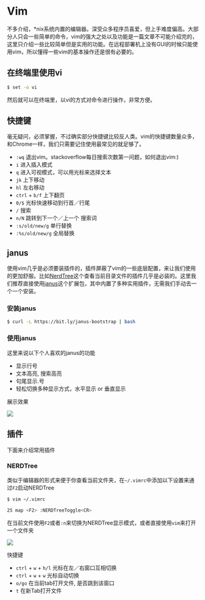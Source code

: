 # Vim

不多介绍，*nix系统内置的编辑器。深受众多程序员喜爱，但上手难度偏高。大部分人只会一些简单的命令，vim的强大之处以及功能是一篇文章不可能介绍完的，这里只介绍一些比较简单但是实用的功能。在远程部署机上没有GUI的时候只能使用vim，所以懂得一些vim的基本操作还是很有必要的。

## 在终端里使用vi

```bash
$ set -o vi
```

然后就可以在终端里，以vi的方式对命令进行操作，非常方便。

## 快捷键

毫无疑问，必须掌握，不过确实部分快捷键比较反人类。vim的快捷键数量众多，和Chrome一样，我们只需要记住使用最常见的就足够了。

- `:wq` 退出vim。stackoverflow每日搜索次数第一问题，如何退出vim:)  
- `i` 进入插入模式  
- `q` 进入可视模式，可以用光标来选择文本  
- `jk` 上下移动  
- `hl` 左右移动   
- `ctrl` + `b/f` 上下翻页   
- `0/$` 光标快速移动到行首／行尾  
- `/` 搜索  
- `n/N` 跳转到下一个／上一个 搜索词  
- `:s/old/new/g` 单行替换  
- `:%s/old/new/g` 全局替换  

## janus

使用vim几乎是必须要装插件的，插件屏蔽了vim的一些底层配置，来让我们使用的更加舒服。比如[NerdTree](https://github.com/scrooloose/nerdtree)这个查看当前目录文件的插件几乎是必装的。这里我们推荐直接使用[janus](https://github.com/carlhuda/janus)这个扩展包，其中内置了多种实用插件，无需我们手动去一个一个安装。

### 安装janus

```bash
$ curl -L https://bit.ly/janus-bootstrap | bash
```

### 使用janus

这里来说以下个人喜欢的janus的功能

- 显示行号
- 文本高亮, 搜索高亮
- 句尾显示.号
- 轻松切换多种显示方式，水平显示 or 垂直显示

展示效果

![](https://i.ibb.co/190jJWM/20190710231451.jpg)

## 插件

下面来介绍常用插件 

### NERDTree

类似于编辑器的形式来便于你查看当前文件夹，在`~/.vimrc`中添加以下设置来通过`F2`启动NERDTree

```bash
$ vim ~/.vimrc

25 map <F2> :NERDTreeToggle<CR>
```

在当前文件使用`F2`或者`:n`来切换为NERDTree显示模式，或者直接使用`vim`来打开一个文件夹

![](https://i.ibb.co/3zh603d/20190710231845.jpg)

快捷键

- `ctrl` + `w` + `h/l` 光标在左／右窗口互相切换  
- `ctrl` + `w` + `w` 光标自动切换  
- `o/go` 在当前tab打开文件, 是否跳到该窗口  
- `t` 在新Tab打开文件  